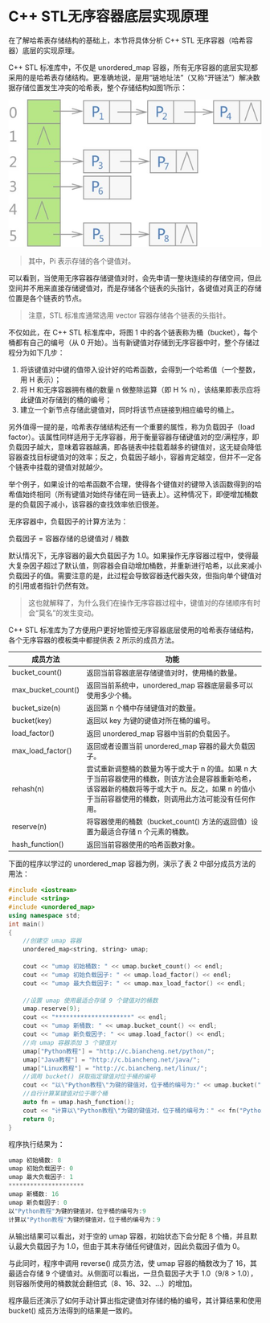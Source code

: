 # C++ STL无序容器底层实现原理

在了解哈希表存储结构的基础上，本节将具体分析 C++ STL 无序容器（哈希容器）底层的实现原理。

C++ STL 标准库中，不仅是 unordered_map 容器，所有无序容器的底层实现都采用的是哈希表存储结构。更准确地说，是用“链地址法”（又称“开链法”）解决数据存储位置发生冲突的哈希表，整个存储结构如图1所示：

![图1](./img/C++STL无序容器存储状态示意图.jpg)

> 其中，Pi 表示存储的各个键值对。

可以看到，当使用无序容器存储键值对时，会先申请一整块连续的存储空间，但此空间并不用来直接存储键值对，而是存储各个链表的头指针，各键值对真正的存储位置是各个链表的节点。

> 注意，STL 标准库通常选用 vector 容器存储各个链表的头指针。

不仅如此，在 C++ STL 标准库中，将图 1 中的各个链表称为桶（bucket），每个桶都有自己的编号（从 0 开始）。当有新键值对存储到无序容器中时，整个存储过程分为如下几步：

1. 将该键值对中键的值带入设计好的哈希函数，会得到一个哈希值（一个整数，用 H 表示）；
2. 将 H 和无序容器拥有桶的数量 n 做整除运算（即 H % n），该结果即表示应将此键值对存储到的桶的编号；
3. 建立一个新节点存储此键值对，同时将该节点链接到相应编号的桶上。


另外值得一提的是，哈希表存储结构还有一个重要的属性，称为负载因子（load factor）。该属性同样适用于无序容器，用于衡量容器存储键值对的空/满程序，即负载因子越大，意味着容器越满，即各链表中挂载着越多的键值对，这无疑会降低容器查找目标键值对的效率；反之，负载因子越小，容器肯定越空，但并不一定各个链表中挂载的键值对就越少。

举个例子，如果设计的哈希函数不合理，使得各个键值对的键带入该函数得到的哈希值始终相同（所有键值对始终存储在同一链表上）。这种情况下，即便增加桶数是的负载因子减小，该容器的查找效率依旧很差。

无序容器中，负载因子的计算方法为：

负载因子 = 容器存储的总键值对 / 桶数

默认情况下，无序容器的最大负载因子为 1.0。如果操作无序容器过程中，使得最大复杂因子超过了默认值，则容器会自动增加桶数，并重新进行哈希，以此来减小负载因子的值。需要注意的是，此过程会导致容器迭代器失效，但指向单个键值对的引用或者指针仍然有效。

> 这也就解释了，为什么我们在操作无序容器过程中，键值对的存储顺序有时会“莫名”的发生变动。


C++ STL 标准库为了方便用户更好地管控无序容器底层使用的哈希表存储结构，各个无序容器的模板类中都提供表 2 所示的成员方法。

| 成员方法           | 功能                                                         |
| ------------------ | ------------------------------------------------------------ |
| bucket_count()     | 返回当前容器底层存储键值对时，使用桶的数量。                 |
| max_bucket_count() | 返回当前系统中，unordered_map 容器底层最多可以使用多少个桶。 |
| bucket_size(n)     | 返回第 n 个桶中存储键值对的数量。                            |
| bucket(key)        | 返回以 key 为键的键值对所在桶的编号。                        |
| load_factor()      | 返回 unordered_map 容器中当前的负载因子。                    |
| max_load_factor()  | 返回或者设置当前 unordered_map 容器的最大负载因子。          |
| rehash(n)          | 尝试重新调整桶的数量为等于或大于 n 的值。如果 n 大于当前容器使用的桶数，则该方法会是容器重新哈希，该容器新的桶数将等于或大于 n。反之，如果 n 的值小于当前容器使用的桶数，则调用此方法可能没有任何作用。 |
| reserve(n)         | 将容器使用的桶数（bucket_count() 方法的返回值）设置为最适合存储 n 个元素的桶数。 |
| hash_function()    | 返回当前容器使用的哈希函数对象。                             |


下面的程序以学过的 unordered_map 容器为例，演示了表 2 中部分成员方法的用法：

```c++
#include <iostream>
#include <string>
#include <unordered_map>
using namespace std;
int main()
{
    //创建空 umap 容器
    unordered_map<string, string> umap;
   
    cout << "umap 初始桶数: " << umap.bucket_count() << endl;
    cout << "umap 初始负载因子: " << umap.load_factor() << endl;
    cout << "umap 最大负载因子: " << umap.max_load_factor() << endl;

    //设置 umap 使用最适合存储 9 个键值对的桶数
    umap.reserve(9);
    cout << "*********************" << endl;
    cout << "umap 新桶数: " << umap.bucket_count() << endl;
    cout << "umap 新负载因子: " << umap.load_factor() << endl;
    //向 umap 容器添加 3 个键值对
    umap["Python教程"] = "http://c.biancheng.net/python/";
    umap["Java教程"] = "http://c.biancheng.net/java/";
    umap["Linux教程"] = "http://c.biancheng.net/linux/";
    //调用 bucket() 获取指定键值对位于桶的编号
    cout << "以\"Python教程\"为键的键值对，位于桶的编号为:" << umap.bucket("Python教程") << endl;
    //自行计算某键值对位于哪个桶
    auto fn = umap.hash_function();
    cout << "计算以\"Python教程\"为键的键值对，位于桶的编号为：" << fn("Python教程") % (umap.bucket_count()) << endl;
    return 0;
}
```

程序执行结果为：

```c++
umap 初始桶数: 8
umap 初始负载因子: 0
umap 最大负载因子: 1
*********************
umap 新桶数: 16
umap 新负载因子: 0
以"Python教程"为键的键值对，位于桶的编号为:9
计算以"Python教程"为键的键值对，位于桶的编号为：9
```

从输出结果可以看出，对于空的 umap 容器，初始状态下会分配 8 个桶，并且默认最大负载因子为 1.0，但由于其未存储任何键值对，因此负载因子值为 0。

与此同时，程序中调用 reverse() 成员方法，使 umap 容器的桶数改为了 16，其最适合存储 9 个键值对。从侧面可以看出，一旦负载因子大于 1.0（9/8 > 1.0），则容器所使用的桶数就会翻倍式（8、16、32、...）的增加。

程序最后还演示了如何手动计算出指定键值对存储的桶的编号，其计算结果和使用 bucket() 成员方法得到的结果是一致的。